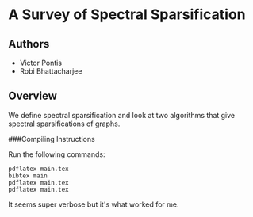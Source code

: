 A Survey of Spectral Sparsification
===================================

Authors
-------
+ Victor Pontis
+ Robi Bhattacharjee

Overview
--------
We define spectral sparsification and look at two algorithms that give spectral sparsifications of graphs. 

###Compiling Instructions

Run the following commands:

	pdflatex main.tex
	bibtex main
	pdflatex main.tex
	pdflatex main.tex
	
It seems super verbose but it's what worked for me. 